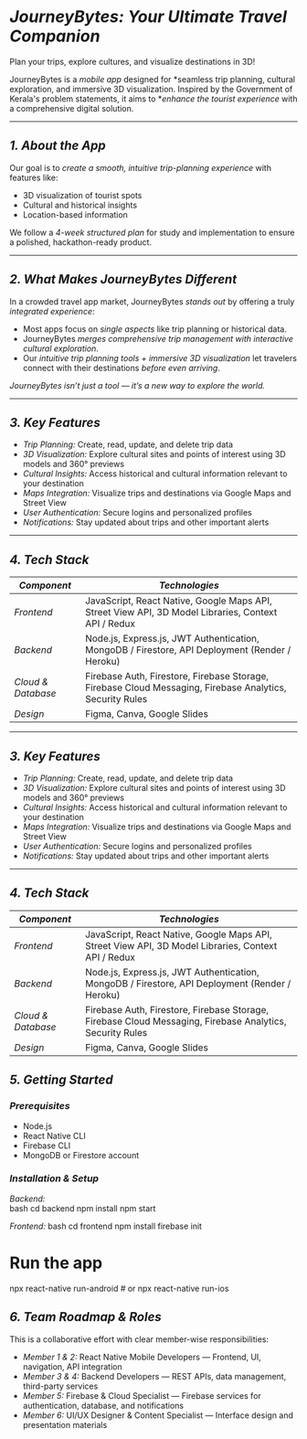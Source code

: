 # *JourneyBytes: Your Ultimate Travel Companion*
Plan your trips, explore cultures, and visualize destinations in 3D!

JourneyBytes is a *mobile app* designed for *seamless trip planning, cultural exploration, and immersive 3D visualization. Inspired by the Government of Kerala's problem statements, it aims to **enhance the tourist experience* with a comprehensive digital solution.  

---

## *1. About the App*
Our goal is to *create a smooth, intuitive trip-planning experience* with features like:  

- 3D visualization of tourist spots  
- Cultural and historical insights  
- Location-based information  

We follow a *4-week structured plan* for study and implementation to ensure a polished, hackathon-ready product.  

---

## *2. What Makes JourneyBytes Different*
In a crowded travel app market, JourneyBytes *stands out* by offering a truly *integrated experience*:  

- Most apps focus on *single aspects* like trip planning or historical data.  
- JourneyBytes *merges comprehensive trip management with interactive cultural exploration*.  
- Our *intuitive trip planning tools + immersive 3D visualization* let travelers connect with their destinations *before even arriving*.  

*JourneyBytes isn’t just a tool — it’s a new way to explore the world.*  

---

## *3. Key Features*

- *Trip Planning:* Create, read, update, and delete trip data  
- *3D Visualization:* Explore cultural sites and points of interest using 3D models and 360° previews  
- *Cultural Insights:* Access historical and cultural information relevant to your destination  
- *Maps Integration:* Visualize trips and destinations via Google Maps and Street View  
- *User Authentication:* Secure logins and personalized profiles  
- *Notifications:* Stay updated about trips and other important alerts  

---

## *4. Tech Stack*

| *Component*       | *Technologies* |
|--------------------|----------------|
| *Frontend*        | JavaScript, React Native, Google Maps API, Street View API, 3D Model Libraries, Context API / Redux |
| *Backend*         | Node.js, Express.js, JWT Authentication, MongoDB / Firestore, API Deployment (Render / Heroku) |
| *Cloud & Database*| Firebase Auth, Firestore, Firebase Storage, Firebase Cloud Messaging, Firebase Analytics, Security Rules |
| *Design*          | Figma, Canva, Google Slides |ay to explore the world.*  

---

## *3. Key Features*

- *Trip Planning:* Create, read, update, and delete trip data  
- *3D Visualization:* Explore cultural sites and points of interest using 3D models and 360° previews  
- *Cultural Insights:* Access historical and cultural information relevant to your destination  
- *Maps Integration:* Visualize trips and destinations via Google Maps and Street View  
- *User Authentication:* Secure logins and personalized profiles  
- *Notifications:* Stay updated about trips and other important alerts  

---

## *4. Tech Stack*

| *Component*       | *Technologies* |
|--------------------|----------------|
| *Frontend*        | JavaScript, React Native, Google Maps API, Street View API, 3D Model Libraries, Context API / Redux |
| *Backend*         | Node.js, Express.js, JWT Authentication, MongoDB / Firestore, API Deployment (Render / Heroku) |
| *Cloud & Database*| Firebase Auth, Firestore, Firebase Storage, Firebase Cloud Messaging, Firebase Analytics, Security Rules |
| *Design*          | Figma, Canva, Google Slides |---

## *5. Getting Started*

### *Prerequisites*
- Node.js  
- React Native CLI  
- Firebase CLI  
- MongoDB or Firestore account  

### *Installation & Setup*

*Backend:*  
bash
cd backend
npm install
npm start

*Frontend:*
bash
cd frontend
npm install
firebase init
# Run the app
npx react-native run-android  # or
npx react-native run-ios


## *6. Team Roadmap & Roles*
This is a collaborative effort with clear member-wise responsibilities:  

- *Member 1 & 2:* React Native Mobile Developers — Frontend, UI, navigation, API integration  
- *Member 3 & 4:* Backend Developers — REST APIs, data management, third-party services  
- *Member 5:* Firebase & Cloud Specialist — Firebase services for authentication, database, and notifications  
- *Member 6:* UI/UX Designer & Content Specialist — Interface design and presentation materials

